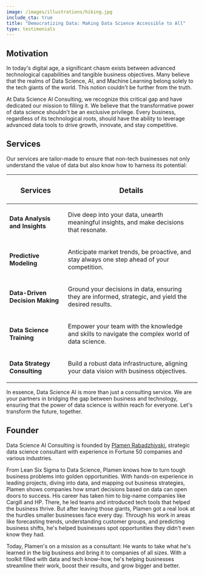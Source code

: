 ```yaml
---
image: /images/illustrations/hiking.jpg
include_cta: true
title: "Democratizing Data: Making Data Science Accessible to All"
type: testimonials
---
```


## Motivation

In today's digital age, a significant chasm exists between advanced technological capabilities and tangible business objectives. Many believe that the realms of Data Science, AI, and Machine Learning belong solely to the tech giants of the world. This notion couldn't be further from the truth.

At Data Science AI Consulting, we recognize this critical gap and have dedicated our mission to filling it. We believe that the transformative power of data science shouldn't be an exclusive privilege. Every business, regardless of its technological roots, should have the ability to leverage advanced data tools to drive growth, innovate, and stay competitive.

## Services

Our services are tailor-made to ensure that non-tech businesses not only understand the value of data but also know how to harness its potential:

<table>
<thead>
<tr class="header">
<th><h3>Services</h3></th>
<th><h3>Details</h3></th>
</tr>
</thead>
<tbody>
<tr class="odd">
<td><p><strong>Data Analysis and Insights</strong></p></td>
<td><p>Dive deep into your data, unearth meaningful insights, and make decisions that resonate.</p></td>
</tr>
<tr class="even">
<td><p><strong>Predictive Modeling</strong></p></td>
<td><p>Anticipate market trends, be proactive, and stay always one step ahead of your competition.</p></td>
</tr>
<tr class="odd">
<td><p><strong>Data-Driven Decision Making</strong></p></td>
<td><p>Ground your decisions in data, ensuring they are informed, strategic, and yield the desired results.</p></td>
</tr>
<tr class="even">
<td><p><strong>Data Science Training</strong></p></td>
<td><p>Empower your team with the knowledge and skills to navigate the complex world of data science.</p></td>
</tr>
<tr class="odd">
<td><p><strong>Data Strategy Consulting</strong></p></td>
<td><p>Build a robust data infrastructure, aligning your data vision with business objectives.</p></td>
</tr>
</tbody>
</table>

In essence, Data Science AI is more than just a consulting service. We are your partners in bridging the gap between business and technology, ensuring that the power of data science is within reach for everyone. Let's transform the future, together.

## Founder

Data Science AI Consulting is founded by [Plamen Rabadzhiyski,](https://plamen.ai/) strategic data science consultant with experience in Fortune 50 companies and various industries.

From Lean Six Sigma to Data Science, Plamen knows how to turn tough business problems into golden opportunities. With hands-on experience in leading projects, diving into data, and mapping out business strategies, Plamen shows companies how smart decisions based on data can open doors to success. His career has taken him to big-name companies like Cargill and HP. There, he led teams and introduced tech tools that helped the business thrive. But after leaving those giants, Plamen got a real look at the hurdles smaller businesses face every day. Through his work in areas like forecasting trends, understanding customer groups, and predicting business shifts, he's helped businesses spot opportunities they didn't even know they had.

Today, Plamen's on a mission as a consultant: He wants to take what he's learned in the big business and bring it to companies of all sizes. With a toolkit filled with data and tech know-how, he's helping businesses streamline their work, boost their results, and grow bigger and better.
